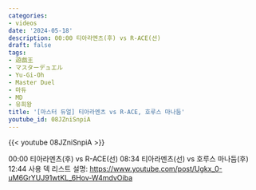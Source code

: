 ```yaml
---
categories:
- videos
date: '2024-05-18'
description: 00:00 티아라멘츠(후) vs R-ACE(선)
draft: false
tags:
- 遊戯王
- マスターデュエル
- Yu-Gi-Oh
- Master Duel
- 마듀
- MD
- 유희왕
title: '[마스터 듀얼] 티아라멘츠 vs R-ACE, 호루스 마나둠'
youtube_id: 08JZniSnpiA
---
```



{{< youtube 08JZniSnpiA >}}

00:00 티아라멘츠(후) vs R-ACE(선)
08:34 티아라멘츠(선) vs 호루스 마나둠(후)
12:44 사용 덱 리스트
설명: https://www.youtube.com/post/Ugkx_0-uM6GrYUJ91wtKL_6Hov-W4mdvOiba